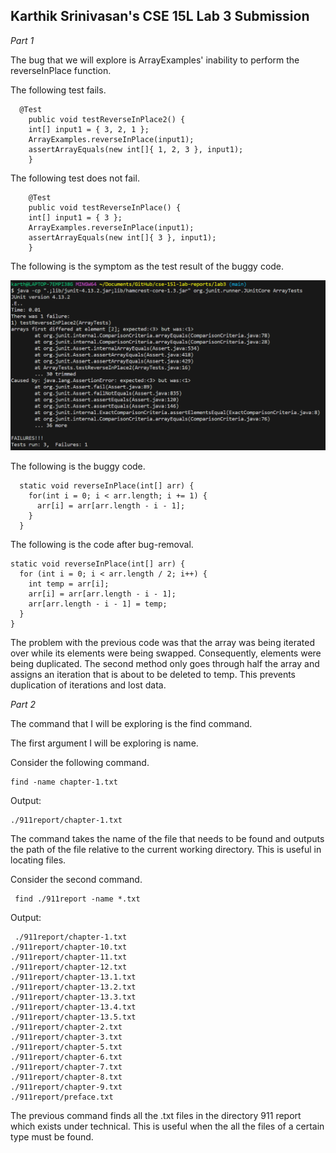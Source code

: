 ## Karthik Srinivasan's CSE 15L Lab 3 Submission

*Part 1*

The bug that we will explore is ArrayExamples' inability to perform the reverseInPlace function.

The following test fails.

	  @Test 
		public void testReverseInPlace2() {
	    int[] input1 = { 3, 2, 1 };
	    ArrayExamples.reverseInPlace(input1);
	    assertArrayEquals(new int[]{ 1, 2, 3 }, input1);
		}

The following test does not fail.

		@Test 
		public void testReverseInPlace() {
	    int[] input1 = { 3 };
	    ArrayExamples.reverseInPlace(input1);
	    assertArrayEquals(new int[]{ 3 }, input1);
		}
  
The following is the symptom as the test result of the buggy code.

![Image](CSE15LLab3Pic1.png)

The following is the buggy code.

	  static void reverseInPlace(int[] arr) {
	    for(int i = 0; i < arr.length; i += 1) {
	      arr[i] = arr[arr.length - i - 1];
	    }
	  }

The following is the code after bug-removal.

	static void reverseInPlace(int[] arr) {
	  for (int i = 0; i < arr.length / 2; i++) {
	    int temp = arr[i];
	    arr[i] = arr[arr.length - i - 1];
	    arr[arr.length - i - 1] = temp;
	  }
	}

The problem with the previous code was that the array was being iterated over while its elements were being swapped. Consequently, elements were being duplicated. The second method only goes through half the array and assigns an iteration that is about to be deleted to temp. This prevents duplication of iterations and lost data.

*Part 2*

The command that I will be exploring is the find command.

The first argument I will be exploring is name.

Consider the following command.

	find -name chapter-1.txt

Output: 

	./911report/chapter-1.txt
 
 The command takes the name of the file that needs to be found and outputs the path of the file relative to the current working directory. This is useful in locating files.

 Consider the second command.

	 find ./911report -name *.txt

  Output:

	 ./911report/chapter-1.txt
	./911report/chapter-10.txt  
	./911report/chapter-11.txt  
	./911report/chapter-12.txt  
	./911report/chapter-13.1.txt
	./911report/chapter-13.2.txt
	./911report/chapter-13.3.txt
	./911report/chapter-13.4.txt
	./911report/chapter-13.5.txt
	./911report/chapter-2.txt
	./911report/chapter-3.txt
	./911report/chapter-5.txt
	./911report/chapter-6.txt
	./911report/chapter-7.txt
	./911report/chapter-8.txt
	./911report/chapter-9.txt
	./911report/preface.txt

 The previous command finds all the .txt files in the directory 911 report which exists under technical. This is useful when the all the files of a certain type must be found.
